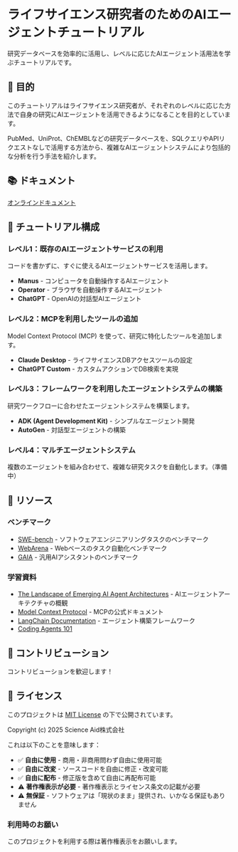 # ライフサイエンス研究者のためのAIエージェントチュートリアル

研究データベースを効率的に活用し、レベルに応じたAIエージェント活用法を学ぶチュートリアルです。

## 🎯 目的

このチュートリアルはライフサイエンス研究者が、それぞれのレベルに応じた方法で自身の研究にAIエージェントを活用できるようになることを目的としています。

PubMed、UniProt、ChEMBLなどの研究データベースを、SQLクエリやAPIリクエストなしで活用する方法から、複雑なAIエージェントシステムにより包括的な分析を行う手法を紹介します。

## 📚 ドキュメント

<a href="https://scienec-aid.github.io/life-science-agent-tutorial/" target="_blank">オンラインドキュメント</a>


## 📖 チュートリアル構成

### レベル1：既存のAIエージェントサービスの利用
コードを書かずに、すぐに使えるAIエージェントサービスを活用します。

- **Manus** - コンピュータを自動操作するAIエージェント
- **Operator** - ブラウザを自動操作するAIエージェント
- **ChatGPT** - OpenAIの対話型AIエージェント

### レベル2：MCPを利用したツールの追加
Model Context Protocol (MCP) を使って、研究に特化したツールを追加します。

- **Claude Desktop** - ライフサイエンスDBアクセスツールの設定
- **ChatGPT Custom** - カスタムアクションでDB検索を実現

### レベル3：フレームワークを利用したエージェントシステムの構築
研究ワークフローに合わせたエージェントシステムを構築します。

- **ADK (Agent Development Kit)** - シンプルなエージェント開発
- **AutoGen** - 対話型エージェントの構築

### レベル4：マルチエージェントシステム
複数のエージェントを組み合わせて、複雑な研究タスクを自動化します。（準備中）

## 🔗 リソース

### ベンチマーク
- [SWE-bench](https://www.swebench.com/) - ソフトウェアエンジニアリングタスクのベンチマーク
- [WebArena](https://webarena.dev/) - Webベースのタスク自動化ベンチマーク
- [GAIA](https://huggingface.co/gaia-benchmark) - 汎用AIアシスタントのベンチマーク

### 学習資料
- [The Landscape of Emerging AI Agent Architectures](https://www.deeplearning.ai/the-batch/the-landscape-of-emerging-ai-agent-architectures-for-reasoning-planning-and-tool-calling-a-survey/) - AIエージェントアーキテクチャの概観
- [Model Context Protocol](https://modelcontextprotocol.io/) - MCPの公式ドキュメント
- [LangChain Documentation](https://python.langchain.com/docs/get_started/introduction) - エージェント構築フレームワーク
- [Coding Agents 101](https://devin.ai/agents101#introduction)

## 🤝 コントリビューション

コントリビューションを歓迎します！

## 📝 ライセンス

このプロジェクトは [MIT License](./LICENSE) の下で公開されています。

Copyright (c) 2025 Science Aid株式会社

これは以下のことを意味します：
- ✅ **自由に使用** - 商用・非商用問わず自由に使用可能
- ✅ **自由に改変** - ソースコードを自由に修正・改変可能
- ✅ **自由に配布** - 修正版を含めて自由に再配布可能
- ⚠️ **著作権表示が必要** - 著作権表示とライセンス条文の記載が必要
- ⚠️ **無保証** - ソフトウェアは「現状のまま」提供され、いかなる保証もありません

### 利用時のお願い
このプロジェクトを利用する際は著作権表示をお願いします。
